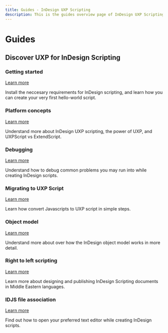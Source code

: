 ```yaml
---
title: Guides - InDesign UXP Scripting
description: This is the guides overview page of InDesign UXP Scripting
---
```


# Guides

## Discover UXP for InDesign Scripting

<DiscoverBlock width="100%" slots="heading, link, text"/>

### Getting started

[Learn more](./getting-started/)
    
Install the neccesary requirements for InDesign scripting, and learn how you can create your very first hello-world script. 

<DiscoverBlock width="100%" slots="heading, link, text"/>

### Platform concepts

[Learn more](./platform-concepts)
    
Understand more about InDesign UXP scripting, the power of UXP, and UXPScript vs ExtendScript.

### Debugging

[Learn more](./debugging)
    
Understand how to debug common problems you may run into while creating InDesign scripts.

### Migrating to UXP Script

[Learn more](./migrating-to-UXPScript/)
    
Learn how convert Javascripts to UXP script in simple steps.

### Object model

[Learn more](./object-modal/)
    
Understand more about over how the InDesign object model works in more detail. 

### Right to left scripting

[Learn more](./rtl-scripting/)
    
Learn more about designing and publishing InDesign Scripting documents in Middle Eastern languages.

### IDJS file association

[Learn more](./text-editor-association/)
    
Find out how to open your preferred text editor while creating InDesign scripts. 
